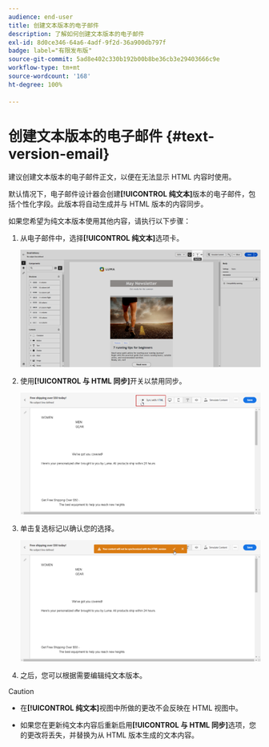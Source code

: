 ```yaml
---
audience: end-user
title: 创建文本版本的电子邮件
description: 了解如何创建文本版本的电子邮件
exl-id: 8d0ce346-64a6-4adf-9f2d-36a900db797f
badge: label="有限发布版"
source-git-commit: 5ad8e402c330b192b00b8be36cb3e29403666c9e
workflow-type: tm+mt
source-wordcount: '168'
ht-degree: 100%

---
```


# 创建文本版本的电子邮件 {#text-version-email}

建议创建文本版本的电子邮件正文，以便在无法显示 HTML 内容时使用。

默认情况下，电子邮件设计器会创建&#x200B;**[!UICONTROL 纯文本]**&#x200B;版本的电子邮件，包括个性化字段。此版本将自动生成并与 HTML 版本的内容同步。

如果您希望为纯文本版本使用其他内容，请执行以下步骤：

1. 从电子邮件中，选择&#x200B;**[!UICONTROL 纯文本]**&#x200B;选项卡。

   ![](assets/text_version_3.png)

1. 使用&#x200B;**[!UICONTROL 与 HTML 同步]**&#x200B;开关以禁用同步。

   ![](assets/text_version_1.png)

1. 单击复选标记以确认您的选择。

   ![](assets/text_version_2.png)

1. 之后，您可以根据需要编辑纯文本版本。

>[!CAUTION]
>
>* 在&#x200B;**[!UICONTROL 纯文本]**&#x200B;视图中所做的更改不会反映在 HTML 视图中。
>
>* 如果您在更新纯文本内容后重新启用&#x200B;**[!UICONTROL 与 HTML 同步]**&#x200B;选项，您的更改将丢失，并替换为从 HTML 版本生成的文本内容。

